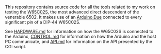 This repository contains source code for all the tools related to my work on testing the [W65C02S](https://www.mouser.com/new/westerndesigncenter/wdc-w65c02s/), the most advanced direct descendent of the venerable 6502. It makes use of an [Arduino Due](https://store.arduino.cc/usa/arduino-due) connected to every significant pin of a DIP-44 W65C02S.

See [HARDWARE.md](HARDWARE.md) for information on how the W65C02S is connected to the Arduino, [CONTROL.md](CONTROL.md) for information on how the Arduino and the host PC communicate, and [API.md](API.md) for information on the API presented by the CGI script.
